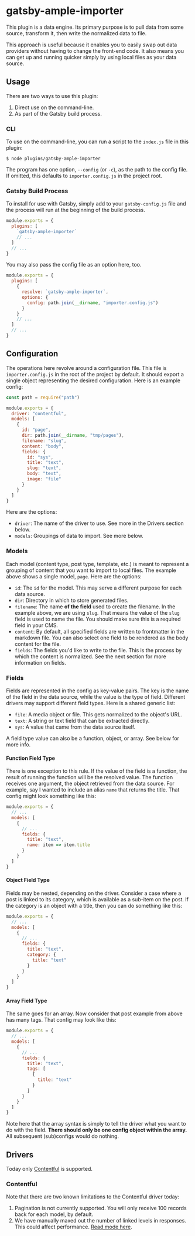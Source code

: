 # gatsby-ample-importer

This plugin is a data engine. Its primary purpose is to pull data from some source, transform it, then write the normalized data to file.

This approach is useful because it enables you to easily swap out data providers without having to change the front-end code. It also means you can get up and running quicker simply by using local files as your data source.

## Usage

There are two ways to use this plugin:

1. Direct use on the command-line.
2. As part of the Gatsby build process.

### CLI

To use on the command-line, you can run a script to the `index.js` file in this plugin:

    $ node plugins/gatsby-ample-importer

The program has one option, `--config` (or `-c`), as the path to the config file. If omitted, this defaults to `importer.config.js` in the project root.

### Gatsby Build Process

To install for use with Gatsby, simply add to your `gatsby-config.js` file and the process will run at the beginning of the build process.

```js
module.exports = {
  plugins: [
    `gatsby-ample-importer`
    // ...
  ]
  // ...
}
```

You may also pass the config file as an option here, too.

```js
module.exports = {
  plugins: [
    {
      resolve: `gatsby-ample-importer`,
      options: {
        config: path.join(__dirname, "importer.config.js")
      }
    }
    // ...
  ]
  // ...
}
```

## Configuration

The operations here revolve around a configuration file. This file is `importer.config.js` in the root of the project by default. It should export a single object representing the desired configuration. Here is an example config:

```js
const path = require("path")

module.exports = {
  driver: "contentful",
  models: [
    {
      id: "page",
      dir: path.join(__dirname, "tmp/pages"),
      filename: "slug",
      content: "body",
      fields: {
        id: "sys",
        title: "text",
        slug: "text",
        body: "text",
        image: "file"
      }
    }
  ]
}
```

Here are the options:

- `driver`: The name of the driver to use. See more in the Drivers section below.
- `models`: Groupings of data to import. See more below.

### Models

Each model (content type, post type, template, etc.) is meant to represent a grouping of content that you want to import to local files. The example above shows a single model, `page`. Here are the options:

- `id`: The `id` for the model. This may serve a different purpose for each data source.
- `dir`: Directory in which to store generated files.
- `filename`: The name **of the field** used to create the filename. In the example above, we are using `slug`. That means the value of the `slug` field is used to name the file. You should make sure this is a required field in your CMS.
- `content`: By default, all specified fields are written to frontmatter in the markdown file. You can also select one field to be rendered as the body content for the file.
- `fields`: The fields you'd like to write to the file. This is the process by which the content is normalized. See the next section for more information on fields.

### Fields

Fields are represented in the config as key-value pairs. The key is the name of the field in the data source, while the value is the type of field. Different drivers may support different field types. Here is a shared generic list:

- `file`: A media object or file. This gets normalized to the object's URL.
- `text`: A string or text field that can be extracted directly.
- `sys`: A value that came from the data source itself.

A field type value can also be a function, object, or array. See below for more info.

#### Function Field Type

There is one exception to this rule. If the value of the field is a function, the result of running the function will be the resolved value. The function receives one argument, the object retrieved from the data source. For example, say I wanted to include an alias `name` that returns the title. That config might look something like this:

```js
module.exports = {
  // ...
  models: [
    {
      // ...
      fields: {
        title: "text",
        name: item => item.title
      }
    }
  ]
}
```

#### Object Field Type

Fields may be nested, depending on the driver. Consider a case where a post is linked to its category, which is available as a sub-item on the post. If the category is an object with a title, then you can do something like this:

```js
module.exports = {
  // ...
  models: [
    {
      // ...
      fields: {
        title: "text",
        category: {
          title: "text"
        }
      }
    }
  ]
}
```

#### Array Field Type

The same goes for an array. Now consider that post example from above has many tags. That config may look like this:

```js
module.exports = {
  // ...
  models: [
    {
      // ...
      fields: {
        title: "text",
        tags: [
          {
            title: "text"
          }
        ]
      }
    }
  ]
}
```

Note here that the array syntax is simply to tell the driver what you want to do with the field. **There should only be one config object within the array.** All subsequent (sub)configs would do nothing.

## Drivers

Today only [Contentful](https://www.contentful.com/) is supported.

### Contentful

Note that there are two known limitations to the Contentful driver today:

1. Pagination is not currently supported. You will only receive 100 records back for each model, by default.
2. We have manually maxed out the number of linked levels in responses. This could affect performance. [Read mode here](https://www.contentful.com/developers/docs/references/content-delivery-api/#/reference/links).
